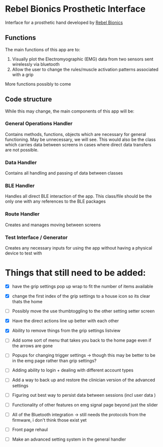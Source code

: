 # Rebel Bionics Prosthetic Interface

Interface for a prosthetic hand developed by [Rebel Bionics](https://rebelbionics.com/)

## Functions 

The main functions of this app are to:
1. Visually plot the Electromyographic (EMG) data from two sensors sent wirelessly via bluetooth
2. Allow the user to change the rules/muscle activation patterns associated with a grip

More functions possibly to come

## Code structure

While this may change, the main components of this app will be:

### General Operations Handler

Contains methods, functions, objects which are necessary for general functioning. May be unnecessary, we will see.
This would also be the class which carries data between screens in cases where direct data transfers are not possible.

### Data Handler
Contains all handling and passing of data between classes

### BLE Handler
Handles all direct BLE interaction of the app. This class/file should be the only one with any references to the BLE packages

### Route Handler 
Creates and manages moving between screens

### Test Interface / Generator
Creates any necessary inputs for using the app without having a physical device to test with

# Things that still need to be added:
- [X] have the grip settings pop up wrap to fit the number of items available
- [X] change the first index of the grip settings to a house icon so its clear thats the home 
- [ ] Possibly move the use thumbtoggling to the other setting setter screen
- [X] Have the direct actions line up better with each other
- [X] Ability to remove things from the grip settings listview
- [ ] Add some sort of menu that takes you back to the home page even if the arrows are gone
- [ ] Popups for changing trigger settings ->  though this may be better to be in the emg page rather than grip settings?
- [ ] Adding ability to login + dealing with different account types 
- [ ] Add a way to back up and restore the clinician version of the advanced settings 
- [ ] Figuring out best way to persist data between sessions (incl user data )
- [ ] Functionality of other features on emg signal page beyond just the slider 
- [ ] All of the Bluetooth integration -> still needs the protocols from the firmware, i don't think those exist yet
- [ ] Front page rehaul
- [ ] Make an advanced setting system in the general handler


